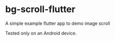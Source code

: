 # bg-scroll-flutter

A simple example flutter app to demo image scroll

Tested only on an Android device.
